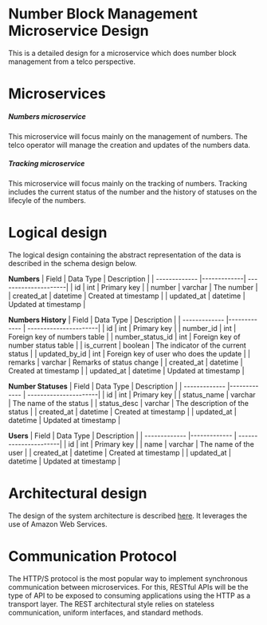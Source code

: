 # Number Block Management Microservice Design
This is a detailed design for a microservice which does number block management from a telco perspective.

# Microservices
##### Numbers microservice
This microservice will focus mainly on the management of numbers. The telco operator will manage the creation and updates of the numbers data.
        
##### Tracking microservice
This microservice will focus mainly on the tracking of numbers. Tracking includes the current status of the number and the history of statuses on the lifecyle of the numbers.
        
# Logical design
The logical design containing the abstract representation of the data is described in the schema design below.

**Numbers**
| Field        	| Data Type     | Description  			|
| ------------- |-------------| ---------------------|
| id      		| int 			| Primary key 			|
| number      	| varchar       | The number 			|
| created_at 	| datetime      | Created at timestamp 	|
| updated_at 	| datetime      | Updated at timestamp 	|

**Numbers History**
| Field        	    | Data Type     | Description  			|
| -------------     |-------------  | ----------------------|
| id      		    | int 			| Primary key |
| number_id      	| int           | Foreign key of numbers table |
| number_status_id  | int           | Foreign key of number status table |
| is_current      	| boolean       | The indicator of the current status |
| updated_by_id     | int           | Foreign key of user who does the update |
| remarks      	    | varchar       | Remarks of status change |
| created_at 	    | datetime      | Created at timestamp |
| updated_at 	    | datetime      | Updated at timestamp |

**Number Statuses**
| Field        	    | Data Type     | Description  			|
| -------------     |-------------  | ----------------------|
| id      		    | int 			| Primary key |
| status_name      	| varchar       | The name of the status |
| status_desc       | varchar       | The description of the status |
| created_at 	    | datetime      | Created at timestamp |
| updated_at 	    | datetime      | Updated at timestamp |

**Users**
| Field        	    | Data Type     | Description  			|
| -------------     |-------------  | ----------------------|
| id      		    | int 			| Primary key |
| name      	    | varchar       | The name of the user |
| created_at 	    | datetime      | Created at timestamp |
| updated_at 	    | datetime      | Updated at timestamp |

# Architectural design
The design of the system architecture is described  [here](https://drive.google.com/file/d/1E_vmjDyL6uIqivGpAwShZ4FOLiI_3QUy/view?usp=sharing). It leverages the use of Amazon Web Services.

# Communication Protocol
The HTTP/S protocol is the most popular way to implement synchronous communication between microservices. For this, RESTful APIs will be the type of API to be exposed to consuming applications using the HTTP as a transport layer. The REST architectural style relies on stateless communication, uniform interfaces, and standard methods.
